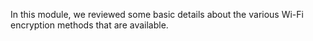 In this module, we reviewed some basic details about the various Wi-Fi encryption methods that are available.